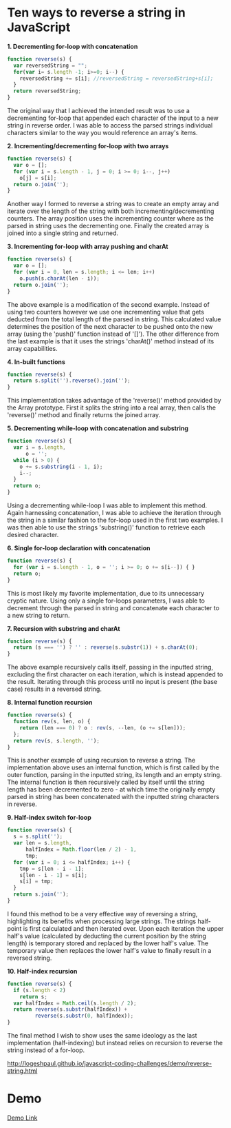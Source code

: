 # Ten ways to reverse a string in JavaScript

**1. Decrementing for-loop with concatenation**

```javascript
function reverse(s) {
  var reversedString = "";
  for(var i= s.length -1; i>=0; i--) {
    reversedString += s[i]; //reversedString = reversedString+s[i];
  }
  return reversedString;
}
`````

The original way that I achieved the intended result was to use a decrementing for-loop that appended each character of the input to a new string in reverse order. I was able to access the parsed strings individual characters similar to the way you would reference an array's items.

**2. Incrementing/decrementing for-loop with two arrays**

```javascript
function reverse(s) {
  var o = [];
  for (var i = s.length - 1, j = 0; i >= 0; i--, j++)
    o[j] = s[i];
  return o.join('');
}
`````

Another way I formed to reverse a string was to create an empty array and iterate over the length of the string with both incrementing/decrementing counters. The array position uses the incrementing counter where as the parsed in string uses the decrementing one. Finally the created array is joined into a single string and returned.

**3. Incrementing for-loop with array pushing and charAt**

````javascript
function reverse(s) {
  var o = [];
  for (var i = 0, len = s.length; i <= len; i++)
    o.push(s.charAt(len - i));
  return o.join('');
}
```````

The above example is a modification of the second example. Instead of using two counters however we use one incrementing value that gets deducted from the total length of the parsed in string. This calculated value determines the position of the next character to be pushed onto the new array (using the 'push()' function instead of '[]'). The other difference from the last example is that it uses the strings 'charAt()' method instead of its array capabilities.

**4. In-built functions**

```javascript
function reverse(s) {
  return s.split('').reverse().join('');
}
````

This implementation takes advantage of the 'reverse()' method provided by the Array prototype. First it splits the string into a real array, then calls the 'reverse()' method and finally returns the joined array.

**5. Decrementing while-loop with concatenation and substring**

```javascript
function reverse(s) {
  var i = s.length,
      o = '';
  while (i > 0) {
    o += s.substring(i - 1, i);
    i--;
  }
  return o;
}
`````

Using a decrementing while-loop I was able to implement this method. Again harnessing concatenation, I was able to achieve the iteration through the string in a similar fashion to the for-loop used in the first two examples. I was then able to use the strings 'substring()' function to retrieve each desired character.

**6. Single for-loop declaration with concatenation**

```javascript
function reverse(s) {
  for (var i = s.length - 1, o = ''; i >= 0; o += s[i--]) { }
  return o;
}
`````

This is most likely my favorite implementation, due to its unnecessary cryptic nature. Using only a single for-loops parameters, I was able to decrement through the parsed in string and concatenate each character to a new string to return.

**7. Recursion with substring and charAt**

```javascript
function reverse(s) {
  return (s === '') ? '' : reverse(s.substr(1)) + s.charAt(0);
}
````

The above example recursively calls itself, passing in the inputted string, excluding the first character on each iteration, which is instead appended to the result. Iterating through this process until no input is present (the base case) results in a reversed string.

**8. Internal function recursion**

```javascript
function reverse(s) {
  function rev(s, len, o) {
    return (len === 0) ? o : rev(s, --len, (o += s[len]));
  };
  return rev(s, s.length, '');
}
`````

This is another example of using recursion to reverse a string. The implementation above uses an internal function, which is first called by the outer function, parsing in the inputted string, its length and an empty string. The internal function is then recursively called by itself until the string length has been decremented to zero - at which time the originally empty parsed in string has been concatenated with the inputted string characters in reverse.

**9. Half-index switch for-loop**

```javascript
function reverse(s) {
  s = s.split('');
  var len = s.length,
      halfIndex = Math.floor(len / 2) - 1,
      tmp;
  for (var i = 0; i <= halfIndex; i++) {
    tmp = s[len - i - 1];
    s[len - i - 1] = s[i];
    s[i] = tmp;
  }
  return s.join('');
}
````

I found this method to be a very effective way of reversing a string, highlighting its benefits when processing large strings. The strings half-point is first calculated and then iterated over. Upon each iteration the upper half's value (calculated by deducting the current position by the string length) is temporary stored and replaced by the lower half's value. The temporary value then replaces the lower half's value to finally result in a reversed string.

**10. Half-index recursion**

```javascript
function reverse(s) {
  if (s.length < 2)
    return s;
  var halfIndex = Math.ceil(s.length / 2);
  return reverse(s.substr(halfIndex)) +
         reverse(s.substr(0, halfIndex));
}
````

The final method I wish to show uses the same ideology as the last implementation (half-indexing) but instead relies on recursion to reverse the string instead of a for-loop.

http://logeshpaul.github.io/javascript-coding-challenges/demo/reverse-string.html

# Demo

[Demo Link](http://logeshpaul.github.io/javascript-coding-challenges/demo/reverse-string.html)

